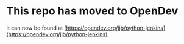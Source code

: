 # This repo has moved to OpenDev

It can now be found at [https://opendev.org/jjb/python-jenkins](https://opendev.org/jjb/python-jenkins)
